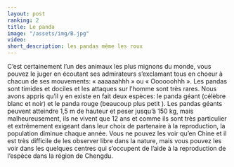 ```yaml
---
layout: post
ranking: 2
title: Le panda
image: "/assets/img/B.jpg"
video:
short_description: les pandas même les roux
---
```


C’est certainement l’un des animaux les plus mignons du monde, vous pouvez le juger en écoutant ses admirateurs s’exclamant tous en choeur à chacun de ses mouvements: « aaaaaahhh » ou « Oooooohhh ». Les pandas sont timides et dociles et les attaques sur l’homme sont très rares. Nous avons appris qu’il y en existe en fait deux espèces: le panda géant (célèbre blanc et noir) et le panda rouge (beaucoup plus petit ). Les pandas géants peuvent atteindre 1,5 m de hauteur et peser jusqu’à 150 kg, mais malheureusement, ils ne vivent que 12 ans et comme ils sont très particulier et extrêmement exigeant dans leur choix de partenaire à la reproduction, la population diminue chaque année. Vous ne pouvez les voir qu’en Chine et il est très difficile de les observer libre dans la nature, mais vous pouvez les voir dans les quelques centres qui s’occupent de l’aide à la reproduction de l’espèce dans la région de Chengdu.
